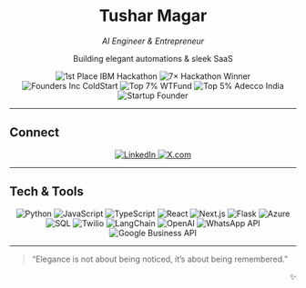 <div align="center">
  <h1>Tushar Magar</h1>
  <p><em>AI Engineer & Entrepreneur</em></p>
  <p>Building elegant automations & sleek SaaS</p>
  <p>
    <img src="https://img.shields.io/badge/🥇-1st%20Place%20IBM%20TechXchange%20Hackathon%202024-C3B1E1?style=for-the-badge&logo=ibm&logoColor=white" alt="1st Place IBM Hackathon"/>
    <img src="https://img.shields.io/badge/🏆-7×%20Hackathon%20Winner-77DD77?style=for-the-badge" alt="7× Hackathon Winner"/>
    <img src="https://img.shields.io/badge/🚀-Founders%20Inc%20ColdStart-FFB347?style=for-the-badge" alt="Founders Inc ColdStart"/>
    <img src="https://img.shields.io/badge/🎯-Top%207%25%20Applicants%20to%20WTFund-355C7D?style=for-the-badge&logo=WTFund&logoColor=white" alt="Top 7% WTFund"/>
    <img src="https://img.shields.io/badge/🎖️-Top%205%25%20India%20Adecco%20CEO%20for%20a%20Month-FDFD96?style=for-the-badge" alt="Top 5% Adecco India"/>
    <img src="https://img.shields.io/badge/👨‍💼-Startup%20Founder-FFB6C1?style=for-the-badge" alt="Startup Founder"/>
  </p>
</div>

---

## Connect

<p align="center">
  <a href="https://www.linkedin.com/in/tusharmagar/">
    <img src="https://img.shields.io/badge/LinkedIn-Profile-0A66C2?style=for-the-badge&logo=linkedin&logoColor=white" alt="LinkedIn"/>
  </a>
  <a href="https://x.com/TusharMagar_">
    <img src="https://img.shields.io/badge/X-@tusharmagar-1DA1F2?style=for-the-badge&logo=x&logoColor=white" alt="X.com"/>
  </a>
</p>

---

## Tech & Tools

<p align="center">
  <img src="https://img.shields.io/badge/Python-3776AB?style=for-the-badge&logo=python&logoColor=white" alt="Python"/>
  <img src="https://img.shields.io/badge/JavaScript-F7DF1E?style=for-the-badge&logo=javascript&logoColor=black" alt="JavaScript"/>
  <img src="https://img.shields.io/badge/TypeScript-3178C6?style=for-the-badge&logo=typescript&logoColor=white" alt="TypeScript"/>
  <img src="https://img.shields.io/badge/React-61DAFB?style=for-the-badge&logo=react&logoColor=black" alt="React"/>
  <img src="https://img.shields.io/badge/Next.js-000000?style=for-the-badge&logo=nextdotjs&logoColor=white" alt="Next.js"/>
  <img src="https://img.shields.io/badge/Flask-000000?style=for-the-badge&logo=flask&logoColor=white" alt="Flask"/>
  <img src="https://img.shields.io/badge/Azure-0089D6?style=for-the-badge&logo=microsoftazure&logoColor=white" alt="Azure"/>
  <img src="https://img.shields.io/badge/SQL-003B57?style=for-the-badge&logo=sqlite&logoColor=white" alt="SQL"/>
  <img src="https://img.shields.io/badge/Twilio-FF0000?style=for-the-badge&logo=twilio&logoColor=white" alt="Twilio"/>
  <img src="https://img.shields.io/badge/LangChain-000000?style=for-the-badge&logo=langchain&logoColor=white" alt="LangChain"/>
  <img src="https://img.shields.io/badge/OpenAI-412991?style=for-the-badge&logo=openai&logoColor=white" alt="OpenAI"/>
  <img src="https://img.shields.io/badge/WhatsApp%20API-25D366?style=for-the-badge&logo=whatsapp&logoColor=white" alt="WhatsApp API"/>
  <img src="https://img.shields.io/badge/Google%20Business%20API-4285F4?style=for-the-badge&logo=googlebusiness&logoColor=white" alt="Google Business API"/>
</p>

---

> “Elegance is not about being noticed, it’s about being remembered.”  

<div align="right">✨</div>
